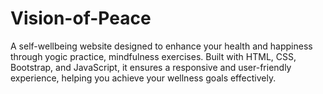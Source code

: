# Vision-of-Peace
A self-wellbeing website designed to enhance your health and happiness through yogic practice, mindfulness exercises. Built with HTML, CSS, Bootstrap, and JavaScript, it ensures a responsive and user-friendly experience, helping you achieve your wellness goals effectively.

